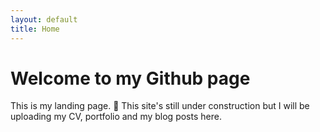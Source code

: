 ```yaml
---
layout: default
title: Home
---
```


# Welcome to my Github page

This is my landing page. 🚀 This site's still under construction but I will be uploading my CV, portfolio and my blog posts here.

